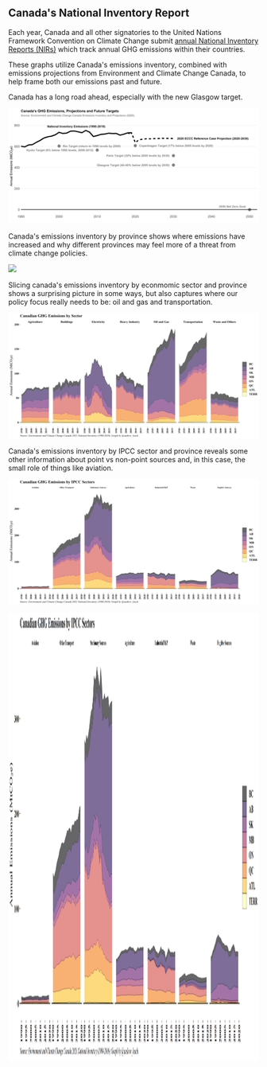 ## Canada's National Inventory Report

Each year, Canada and all other signatories to the United Nations Framework Convention on Climate Change submit [annual National Inventory Reports (NIRs)](https://unfccc.int/ghg-inventories-annex-i-parties/2021) which track annual GHG emissions within their countries.

These graphs utilize Canada's emissions inventory, combined with emissions projections from Environment and Climate Change Canada, to help frame both our emissions past and future.


Canada has a long road ahead, especially with the new Glasgow target.

![](images/emissions_and_targets_simple.png)


Canada's emissions inventory by province shows where emissions have increased and why different provinces may feel more of a threat from climate change policies.

![](images/inventory_only.png)


Slicing canada's emissions inventory by econmomic sector and province shows a surprising picture in some ways, but also captures where our policy focus really needs to be: oil and gas and transportation.

![](images/inventory_sector.png)

Canada's emissions inventory by IPCC sector and province reveals some other information about point vs non-point sources and, in this case, the small role of things like aviation.

![](images/inventory_ipcc_sector.png)



<a href="http://www.google.com" target="_blank">
  <img width="1600" height="900" border="0" align="center"  src="images/inventory_ipcc_sector.png"/>
</a>

